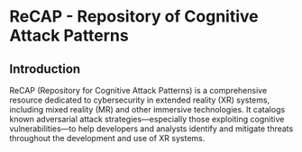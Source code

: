 # ReCAP - Repository of Cognitive Attack Patterns

## Introduction
ReCAP (Repository for Cognitive Attack Patterns) is a comprehensive resource dedicated to cybersecurity in extended reality (XR) systems, including mixed reality (MR) and other immersive technologies. It catalogs known adversarial attack strategies—especially those exploiting cognitive vulnerabilities—to help developers and analysts identify and mitigate threats throughout the development and use of XR systems.
